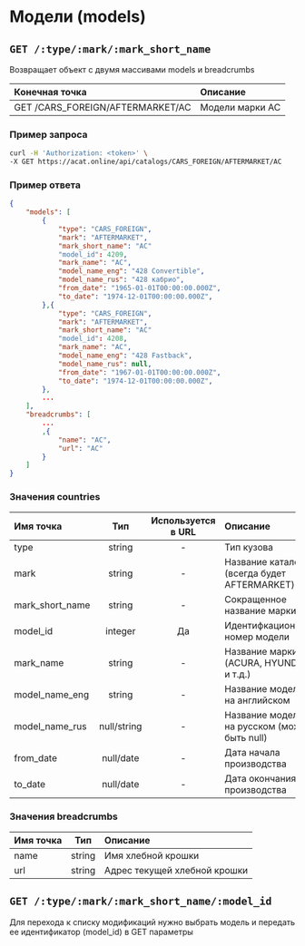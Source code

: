 # Модели (models)

## `GET /:type/:mark/:mark_short_name`

Возвращает объект с двумя массивами models и breadcrumbs

| Конечная точка | Описание |
| :---- | :--------------- |
| GET /CARS_FOREIGN/AFTERMARKET/AC | Модели марки AC |

### Пример запроса

```bash
curl -H 'Authorization: <token>' \
-X GET https://acat.online/api/catalogs/CARS_FOREIGN/AFTERMARKET/AC
```

### Пример ответа

```json
{
    "models": [
        {
            "type": "CARS_FOREIGN",
            "mark": "AFTERMARKET",
            "mark_short_name": "AC"
            "model_id": 4209,
            "mark_name": "AC",
            "model_name_eng": "428 Convertible",
            "model_name_rus": "428 кабрио",
            "from_date": "1965-01-01T00:00:00.000Z",
            "to_date": "1974-12-01T00:00:00.000Z",
        },{
            "type": "CARS_FOREIGN",
            "mark": "AFTERMARKET",
            "mark_short_name": "AC"
            "model_id": 4208,
            "mark_name": "AC",
            "model_name_eng": "428 Fastback",
            "model_name_rus": null,
            "from_date": "1967-01-01T00:00:00.000Z",
            "to_date": "1974-12-01T00:00:00.000Z",
        },
        ...
    ],
    "breadcrumbs": [
        ...
        ,{
            "name": "AC",
            "url": "AC"
        }
    ]
}
```

### Значения countries

| Имя точка | Тип | Используется в URL | Описание |
| :---- | :------: | :------: | :--------------- |
| type | string | - | Тип кузова |
| mark | string | - | Название каталога (всегда будет AFTERMARKET) |
| mark_short_name | string | - | Сокращенное название марки |
| model_id | integer | Да | Идентифкационный номер модели |
| mark_name | string | - | Название марки (ACURA, HYUNDAI и т.д.) |
| model_name_eng | string | - | Название модели на английском |
| model_name_rus | null/string | - | Название модели на русском (может быть null) |
| from_date | null/date | - | Дата начала производства |
| to_date | null/date | - | Дата окончания производства |

### Значения breadcrumbs

| Имя точка | Тип | Описание |
| :---- | :------: | :--------------- |
| name | string | Имя хлебной крошки |
| url | string | Адрес текущей хлебной крошки |


## `GET /:type/:mark/:mark_short_name/:model_id`

Для перехода к списку модификаций нужно выбрать модель и передать ее идентификатор (model_id) в GET параметры